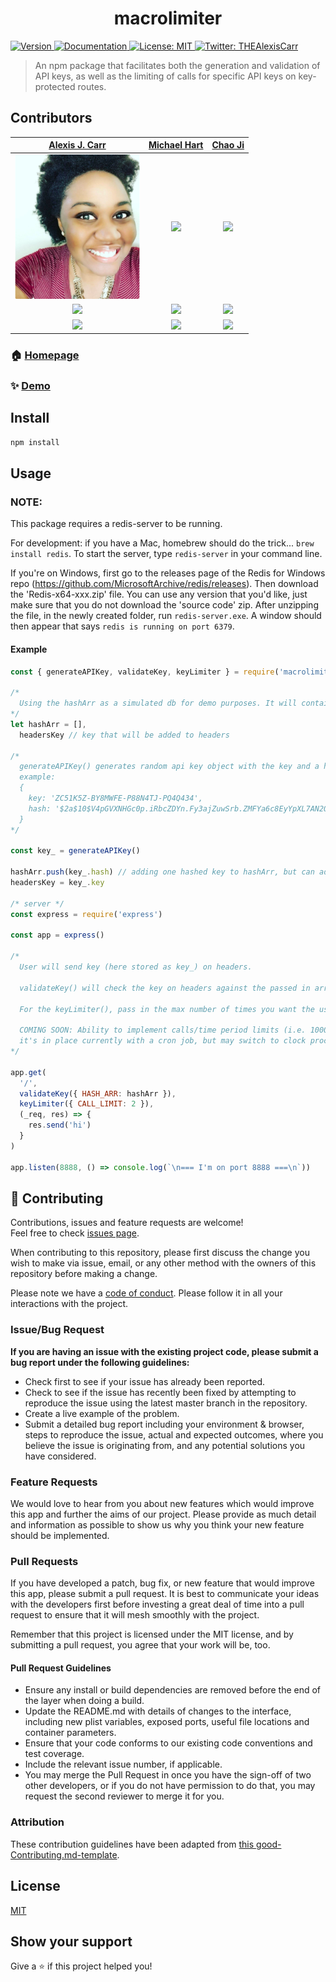 <h1 align="center">macrolimiter</h1>
<p>
  <a href="https://www.npmjs.com/package/macrolimiter" target="_blank">
    <img alt="Version" src="https://img.shields.io/npm/v/macrolimiter.svg">
  </a>
  <a href="https://github.com/alexisjcarr/macrolimiter" target="_blank">
    <img alt="Documentation" src="https://img.shields.io/badge/documentation-yes-brightgreen.svg" />
  </a>
  <a href="#" target="_blank">
    <img alt="License: MIT" src="https://img.shields.io/badge/License-MIT-yellow.svg" />
  </a>
  <a href="https://twitter.com/THEAlexisCarr" target="_blank">
    <img alt="Twitter: THEAlexisCarr" src="https://img.shields.io/twitter/follow/THEAlexisCarr.svg?style=social" />
  </a>
</p>

> An npm package that facilitates both the generation and validation of API keys, as well as the limiting of calls for specific API keys on key-protected routes.

## Contributors

|                                                 [Alexis J. Carr](https://github.com/alexisjcarr)                                                  |                                          [Michael Hart](https://github.com/worksofhart)                                           |                                             [Chao Ji](https://github.com/cjgodfather)                                             |
| :-----------------------------------------------------------------------------------------------------------------------------------------------: | :-------------------------------------------------------------------------------------------------------------------------------: | :-------------------------------------------------------------------------------------------------------------------------------: |
| [<img src="https://raw.githubusercontent.com/alexisjcarr/Web-UI-1/master/assets/img/alexis.png" width = "200" />](https://github.com/alexisjcarr) |     [<img src="https://avatars2.githubusercontent.com/u/48599443?s=460&v=4" width = "200" />](https://github.com/worksofhart)     |     [<img src="https://avatars3.githubusercontent.com/u/39098919?s=460&v=4" width = "200" />](https://github.com/cjgodfather)     |
|                             [<img src="https://github.com/favicon.ico" width="15"> ](https://github.com/alexisjcarr)                              |                     [<img src="https://github.com/favicon.ico" width="15"> ](https://github.com/worksofhart)                      |                     [<img src="https://github.com/favicon.ico" width="15"> ](https://github.com/cjgodfather)                      |
|           [ <img src="https://static.licdn.com/sc/h/al2o9zrvru7aqj8e1x2rzsrca" width="15"> ](https://www.linkedin.com/in/alexis-j-carr)           | [ <img src="https://static.licdn.com/sc/h/al2o9zrvru7aqj8e1x2rzsrca" width="15"> ](https://www.linkedin.com/in/michael-hart-dev/) | [ <img src="https://static.licdn.com/sc/h/al2o9zrvru7aqj8e1x2rzsrca" width="15"> ](https://www.linkedin.com/in/chao-ji-113b594a/) |

### 🏠 [Homepage](https://github.com/alexisjcarr/macrolimiter)

### ✨ [Demo](https://github.com/alexisjcarr/macrolimiter/blob/master/examples/index.js)

## Install

```sh
npm install
```

## Usage

### NOTE:

This package requires a redis-server to be running.

For development: if you have a Mac, homebrew should do the trick... `brew install redis`. To start the server, type `redis-server` in your command line.

If you're on Windows, first go to the releases page of the Redis for Windows repo (https://github.com/MicrosoftArchive/redis/releases). Then download the 'Redis-x64-xxx.zip' file. You can use any version that you'd like, just make sure that you do not download the 'source code' zip. After unzipping the file, in the newly created folder, run `redis-server.exe`. A window should then appear that says `redis is running on port 6379`.

#### Example

```javascript
const { generateAPIKey, validateKey, keyLimiter } = require('macrolimiter')

/*
  Using the hashArr as a simulated db for demo purposes. It will contain hashed api keys.
*/
let hashArr = [],
  headersKey // key that will be added to headers

/*
  generateAPIKey() generates random api key object with the key and a hashed key for secure storage in a db.
  example:
  {
    key: 'ZC51K5Z-BY8MWFE-P88N4TJ-PQ4Q434',
    hash: '$2a$10$V4pGVXNHGc0p.iRbcZDYn.Fy3ajZuwSrb.ZMFYa6c8EyYpXL7AN2O'
  }
*/

const key_ = generateAPIKey()

hashArr.push(key_.hash) // adding one hashed key to hashArr, but can add several
headersKey = key_.key

/* server */
const express = require('express')

const app = express()

/*
  User will send key (here stored as key_) on headers.

  validateKey() will check the key on headers against the passed in array of hashed keys. O(n) complexity rn, so fair.

  For the keyLimiter(), pass in the max number of times you want the user to hit your server before being blocked.

  COMING SOON: Ability to implement calls/time period limits (i.e. 1000 calls/day would be keyLimiter({ CALL_LIMIT: 1000, TIME: '24hr' })).
  it's in place currently with a cron job, but may switch to clock process for more control over window (sliding vs. fixed) and for hack over Heroku free tier sleeping
*/

app.get(
  '/',
  validateKey({ HASH_ARR: hashArr }),
  keyLimiter({ CALL_LIMIT: 2 }),
  (_req, res) => {
    res.send('hi')
  }
)

app.listen(8888, () => console.log(`\n=== I'm on port 8888 ===\n`))
```

## 🤝 Contributing

Contributions, issues and feature requests are welcome!<br />Feel free to check [issues page](https://github.com/alexisjcarr/macrolimiter/issues).

When contributing to this repository, please first discuss the change you wish to make via issue, email, or any other method with the owners of this repository before making a change.

Please note we have a [code of conduct](./code_of_conduct.md). Please follow it in all your interactions with the project.

### Issue/Bug Request

**If you are having an issue with the existing project code, please submit a bug report under the following guidelines:**

- Check first to see if your issue has already been reported.
- Check to see if the issue has recently been fixed by attempting to reproduce the issue using the latest master branch in the repository.
- Create a live example of the problem.
- Submit a detailed bug report including your environment & browser, steps to reproduce the issue, actual and expected outcomes, where you believe the issue is originating from, and any potential solutions you have considered.

### Feature Requests

We would love to hear from you about new features which would improve this app and further the aims of our project. Please provide as much detail and information as possible to show us why you think your new feature should be implemented.

### Pull Requests

If you have developed a patch, bug fix, or new feature that would improve this app, please submit a pull request. It is best to communicate your ideas with the developers first before investing a great deal of time into a pull request to ensure that it will mesh smoothly with the project.

Remember that this project is licensed under the MIT license, and by submitting a pull request, you agree that your work will be, too.

#### Pull Request Guidelines

- Ensure any install or build dependencies are removed before the end of the layer when doing a build.
- Update the README.md with details of changes to the interface, including new plist variables, exposed ports, useful file locations and container parameters.
- Ensure that your code conforms to our existing code conventions and test coverage.
- Include the relevant issue number, if applicable.
- You may merge the Pull Request in once you have the sign-off of two other developers, or if you do not have permission to do that, you may request the second reviewer to merge it for you.

### Attribution

These contribution guidelines have been adapted from [this good-Contributing.md-template](https://gist.github.com/PurpleBooth/b24679402957c63ec426).

## License
[MIT]()

## Show your support

Give a ⭐️ if this project helped you!
